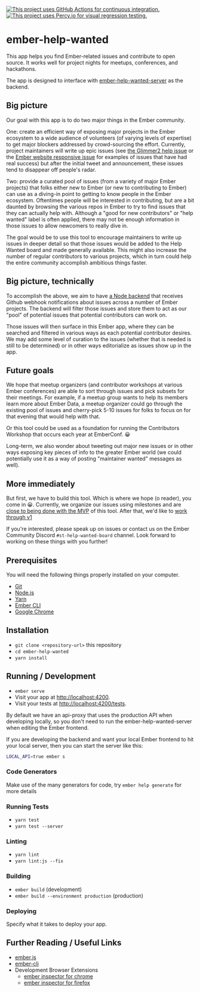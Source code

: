 [![This project uses GitHub Actions for continuous integration.](https://github.com/ember-learn/ember-help-wanted/workflows/CI/badge.svg)](https://github.com/ember-learn/ember-help-wanted/actions?query=workflow%3ACI)
[![This project uses Percy.io for visual regression testing.](https://percy.io/static/images/percy-badge.svg)](https://percy.io/Ember/ember-help-wanted)

ember-help-wanted
==============================================================================

This app helps you find Ember-related issues and contribute to open source. It works well for project nights for meetups, conferences, and hackathons.

The app is designed to interface with [ember-help-wanted-server](https://github.com/ember-learn/ember-help-wanted-server) as the backend.


Big picture
------------------------------------------------------------------------------

Our goal with this app is to do two major things in the Ember community.

One: create an efficient way of exposing major projects in the Ember ecosystem
to a wide audience of volunteers (of varying levels of expertise) to get major
blockers addressed by crowd-sourcing the effort. Currently, project maintainers
will write up epic issues (see [the Glimmer2 help issue](https://github.com/emberjs/ember.js/issues/13127)
or the [Ember website responsive issue](https://github.com/emberjs/website/issues/2519)
for examples of issues that have had real success) but after the initial tweet
and announcement, these issues tend to disappear off people's radar.

Two: provide a curated pool of issues (from a variety of major Ember projects)
that folks either new to Ember (or new to contributing to Ember) can use as a
diving-in point to getting to know people in the Ember ecosystem. Oftentimes people
will be interested in contributing, but are a bit daunted by browsing the various
repos in Ember to try to find issues that they can actually help with. Although
a "good for new contributors" or "help wanted" label is often applied, there may
not be enough information in those issues to allow newcomers to really dive in.

The goal would be to use this tool to encourage maintainers to write up issues
in deeper detail so that those issues would be added to the Help Wanted board
and made generally available. This might also increase the number of regular
contributors to various projects, which in turn could help the entire community
accomplish ambitious things faster.


Big picture, technically
------------------------------------------------------------------------------

To accomplish the above, we aim to have [a Node backend](https://github.com/ember-learn/ember-help-wanted-server)
that receives Github webhook notifications about issues across a number of Ember
projects.  The backend will filter those issues and store them to act as our
"pool" of potential issues that potential contributors can work on.

Those issues will then surface in this Ember app, where they can be searched
and filtered in various ways as each potential contributor desires.  We may
add some level of curation to the issues (whether that is needed is still to be
determined) or in other ways editorialize as issues show up in the app.


Future goals
------------------------------------------------------------------------------

We hope that meetup organizers (and contributor workshops at various Ember
conferences) are able to sort through issues and pick subsets for their meetings. For example,
if a meetup group wants to help its members learn more about Ember Data,
a meetup organizer could go through the existing pool of issues and cherry-pick
5-10 issues for folks to focus on for that evening that would help with that.

Or this tool could be used as a foundation for running the Contributors Workshop
that occurs each year at EmberConf. :grinning:

Long-term, we also wonder about tweeting out major new issues or in other ways
exposing key pieces of info to the greater Ember world (we could potentially use it
as a way of posting "maintainer wanted" messages as well).


More immediately
------------------------------------------------------------------------------

But first, we have to build this tool. Which is where we hope (o reader), you
come in :grinning:.  Currently, we organize our issues using milestones
and are [close to being done with the MVP](https://github.com/ember-learn/ember-help-wanted/issues?q=is%3Aopen+is%3Aissue+milestone%3AMVP) of this tool.  After that, we'd like
to [work through v1](https://github.com/ember-learn/ember-help-wanted/issues?q=is%3Aopen+is%3Aissue+milestone%3Av1)

If you're interested, please speak up on issues or contact us on the Ember Community
Discord `#st-help-wanted-board` channel.  Look forward to working on these things with you
further!


Prerequisites
------------------------------------------------------------------------------

You will need the following things properly installed on your computer.

* [Git](https://git-scm.com/)
* [Node.js](https://nodejs.org/)
* [Yarn](https://yarnpkg.com/)
* [Ember CLI](https://ember-cli.com/)
* [Google Chrome](https://google.com/chrome/)


Installation
------------------------------------------------------------------------------

* `git clone <repository-url>` this repository
* `cd ember-help-wanted`
* `yarn install`


Running / Development
------------------------------------------------------------------------------

* `ember serve`
* Visit your app at [http://localhost:4200](http://localhost:4200).
* Visit your tests at [http://localhost:4200/tests](http://localhost:4200/tests).

By default we have an api-proxy that uses the production API when developing
locally, so you don't need to run the ember-help-wanted-server when editing the
Ember frontend.

If you are developing the backend and want your local Ember frontend to hit your local server, then you can start the server like this:

```bash
LOCAL_API=true ember s
```

### Code Generators

Make use of the many generators for code, try `ember help generate` for more details

### Running Tests

* `yarn test`
* `yarn test --server`

### Linting

* `yarn lint`
* `yarn lint:js --fix`

### Building

* `ember build` (development)
* `ember build --environment production` (production)

### Deploying

Specify what it takes to deploy your app.


Further Reading / Useful Links
------------------------------------------------------------------------------

* [ember.js](https://emberjs.com/)
* [ember-cli](https://ember-cli.com/)
* Development Browser Extensions
  * [ember inspector for chrome](https://chrome.google.com/webstore/detail/ember-inspector/bmdblncegkenkacieihfhpjfppoconhi)
  * [ember inspector for firefox](https://addons.mozilla.org/en-US/firefox/addon/ember-inspector/)
